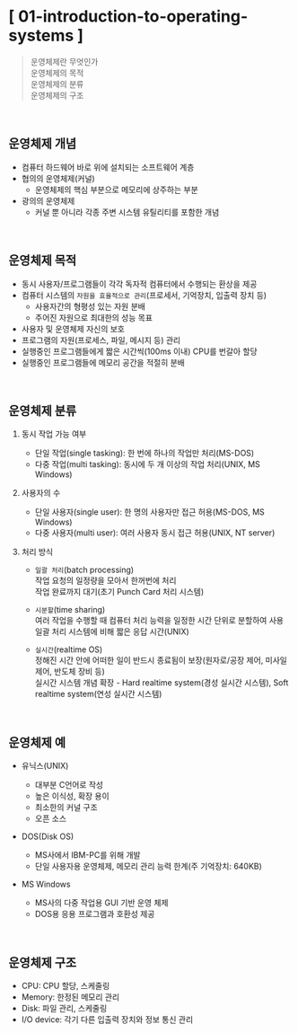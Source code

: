 # [ 01-introduction-to-operating-systems ]
> 운영체제란 무엇인가  
> 운영체제의 목적  
> 운영체제의 분류  
> 운영체제의 구조  

<br>

## 운영체제 개념
* 컴퓨터 하드웨어 바로 위에 설치되는 소프트웨어 계층  
* 협의의 운영체제(커널)  
  * 운영체제의 핵심 부분으로 메모리에 상주하는 부분  
* 광의의 운영체제  
  * 커널 뿐 아니라 각종 주변 시스템 유틸리티를 포함한 개념  

<br>

## 운영체제 목적
* 동시 사용자/프로그램들이 각각 독자적 컴퓨터에서 수행되는 환상을 제공  
* 컴퓨터 시스템의 `자원을 효율적으로 관리`(프로세서, 기억장치, 입출력 장치 등)  
  * 사용자간의 형평성 있는 자원 분배  
  * 주어진 자원으로 최대한의 성능 목표  
* 사용자 및 운영체제 자신의 보호  
* 프로그램의 자원(프로세스, 파일, 메시지 등) 관리  
* 실행중인 프로그램들에게 짧은 시간씩(100ms 이내) CPU를 번갈아 할당  
* 실행중인 프로그램들에 메모리 공간을 적절히 분배  

<br>

## 운영체제 분류
1. 동시 작업 가능 여부
    * 단일 작업(single tasking): 한 번에 하나의 작업만 처리(MS-DOS)  
    * 다중 작업(multi tasking): 동시에 두 개 이상의 작업 처리(UNIX, MS Windows)  

2. 사용자의 수
    * 단일 사용자(single user): 한 명의 사용자만 접근 허용(MS-DOS, MS Windows)  
    * 다중 사용자(multi user): 여러 사용자 동시 접근 허용(UNIX, NT server)  

3. 처리 방식
    * `일괄 처리`(batch processing)  
      작업 요청의 일정량을 모아서 한꺼번에 처리  
      작업 완료까지 대기(초기 Punch Card 처리 시스템)  
  
    * `시분할`(time sharing)  
      여러 작업을 수행할 때 컴퓨터 처리 능력을 일정한 시간 단위로 분할하여 사용  
      일괄 처리 시스템에 비해 짧은 응답 시간(UNIX)  

    * `실시간`(realtime OS)  
      정해진 시간 안에 어떠한 일이 반드시 종료됨이 보장(원자로/공장 제어, 미사일 제어, 반도체 장비 등)  
      실시간 시스템 개념 확장 - Hard realtime system(경성 실시간 시스템), Soft realtime system(연성 실시간 시스템)  

<br>

## 운영체제 예
* 유닉스(UNIX)
  * 대부분 C언어로 작성
  * 높은 이식성, 확장 용이
  * 최소한의 커널 구조
  * 오픈 소스
  
* DOS(Disk OS)
  * MS사에서 IBM-PC를 위해 개발
  * 단일 사용자용 운영체제, 메모리 관리 능력 한계(주 기억장치: 640KB)
  
* MS Windows
  * MS사의 다중 작업용 GUI 기반 운영 체제
  * DOS용 응용 프로그램과 호환성 제공

<br>

## 운영체제 구조
* CPU: CPU 할당, 스케줄링
* Memory: 한정된 메모리 관리
* Disk: 파일 관리, 스케줄링
* I/O device: 각기 다른 입출력 장치와 정보 통신 관리

<br>
